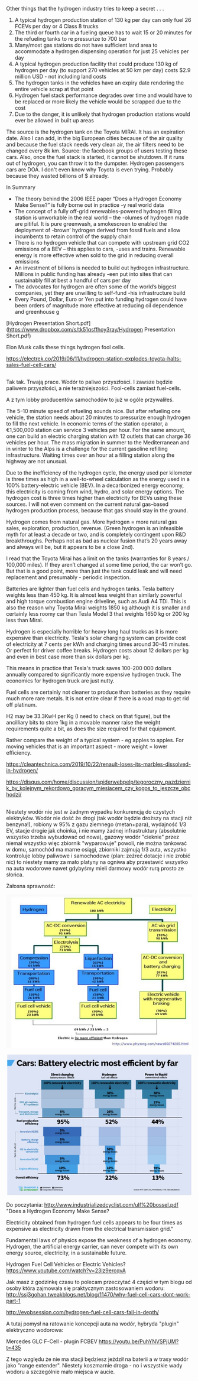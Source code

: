 Other things that the hydrogen industry tries to keep a secret . . .

1. A typical hydrogen production station of 130 kg per day can only fuel 26 FCEVs per day or 4 Class 8 trucks
2. The third or fourth car in a fueling queue has to wait 15 or 20 minutes for the refueling tanks to re pressurize to 700 bar
3. Many/most gas stations do not have sufficient land area to accommodate a hydrogen dispensing operation for just 25 vehicles per day
4. A typical hydrogen production facility that could produce 130 kg of hydrogen per day (to support 270 vehicles at 50 km per day) costs $2.9 million USD - not including land costs
5. The hydrogen tanks in the vehicles have an expiry date rendering the entire vehicle scrap at that point
6. Hydrogen fuel stack performance degrades over time and would have to be replaced or more likely the vehicle would be scrapped due to the cost
7. Due to the danger, it is unlikely that hydrogen production stations would ever be allowed in built up areas

The source is the hydrogen tank on the Toyota MIRAI. It has an expiration date.
Also I can add, in the big European cities because of the air quality and because the fuel stack needs very clean air, the air filters need to be changed every 8k km. Source: the facebook groups of users testing these cars.
Also, once the fuel stack is started, it cannot be shutdown. If it runs out of hydrogen, you can throw it to the dumpster.
Hydrogen passengers cars are DOA. I don't even know why Toyota is even trying. Probably because they wasted billions of $ already.

In Summary

- The theory behind the 2006 IEEE paper “Does a Hydrogen Economy Make Sense?” is fully borne out in practice
  -y real world data
- The concept of a fully off-grid renewables-powered hydrogen filling station is unworkable in the real world – the
  -olumes of hydrogen made are pitiful. It is pure greenwash, a smokescreen to enabled the deployment of
  -brown’ hydrogen derived from fossil fuels and allow incumbents to retain control of the supply chain
- There is no hydrogen vehicle that can compete with upstream grid CO2 emissions of a BEV – this applies to cars,
  -uses and trains. Renewable energy is more effective when sold to the grid in reducing overall emissions
- An investment of billions is needed to build out hydrogen infrastructure. Millions in public funding has already
  -een put into sites that can sustainably fill at best a handful of cars per day
- The advocates for hydrogen are often some of the world’s biggest companies, yet they are unwilling to self-fund
  -his infrastructure build
- Every Pound, Dollar, Euro or Yen put into funding hydrogen could have been orders of magnitude more effective
  at reducing oil dependence and greenhouse g

[Hydrogen Presentation Short.pdf](https://www.dropbox.com/s/tk51qsffhoy3ray/Hydrogen Presentation Short.pdf)

Elon Musk calls these things hydrogen fool cells.

https://electrek.co/2019/06/11/hydrogen-station-explodes-toyota-halts-sales-fuel-cell-cars/

##

Tak tak. Trwają prace. Wodór to paliwo przyszłości. I zawsze będzie paliwem przyszłości, a nie teraźniejszości. Fool-cells zamiast fuel-cells.

A z tym lobby producentów samochodów to już w ogóle przywaliłeś.

The 5–10 minute speed of refueling sounds nice. But after refueling one vehicle, the station needs about 20 minutes to pressurize enough hydrogen to fill the next vehicle. In economic terms of the station operator, a €1,500,000 station can service 3 vehicles per hour. For the same amount, one can build an electric charging station with 12 outlets that can charge 36 vehicles per hour. The mass migration in summer to the Mediterranean and in winter to the Alps is a challenge for the current gasoline refilling infrastructure. Waiting times over an hour at a filling station along the highway are not unusual.

Due to the inefficiency of the hydrogen cycle, the energy used per kilometer is three times as high in a well-to-wheel calculation as the energy used in a 100% battery-electric vehicle (BEV). In a decarbonized energy economy, this electricity is coming from wind, hydro, and solar energy options. The hydrogen cost is three times higher than electricity for BEVs using these sources. I will not even comment on the current natural gas–based hydrogen production process, because that gas should stay in the ground.

Hydrogen comes from natural gas. More hydrogen = more natural gas sales, exploration, production, revenue. (Green hydrogen is an infeasible myth for at least a decade or two, and is completely contingent upon R&D breakthroughs. Perhaps not as bad as nuclear fusion that’s 20 years away and always will be, but it appears to be a close 2nd).

I read that the Toyota Mirai has a limit on the tanks (warranties for 8 years / 100,000 miles). If they aren’t changed at some time period, the car won’t go. But that is a good point, more than just the tank could leak and will need replacement and presumably - periodic inspection.

Batteries are lighter than fuel cells and hydrogen tanks. Tesla battery weights less than 450 kg. It is almost less weight than similarly powerful and high torque combustion engine driveline, such as Audi A4 TDi. This is also the reason why Toyota Mirai weights 1850 kg although it is smaller and certainly less roomy car than Tesla Model 3 that weights 1650 kg or 200 kg less than Mirai.

Hydrogen is especially horrible for heavy long haul trucks as it is more expensive than electricity. Tesla's solar charging system can provide cost of electricity at 7 cents per kWh and charging times around 30-45 minutes. Or perfect for driver coffee breaks. Hydrogen costs about 12 dollars per kg and even in best case more than six dollars per kg.

This means in practice that Tesla's truck saves 100-200 000 dollars annually compared to significantly more expensive hydrogen truck. The economics for hydrogen truck are just nutty.

Fuel cells are certainly not cleaner to produce than batteries as they require much more rare metals. It is not entire clear if there is a road map to get rid off platinum.

H2 may be 33.3KwH per Kg (I need to check on that figure), but the ancilliary bits to store 1kg in a movable manner raise the weight requirements quite a bit, as does the size required for that equipment.

Rather compare the weight of a typical system - eg apples to apples. For moving vehicles that is an important aspect - more weight = lower efficiency.

https://cleantechnica.com/2019/10/22/renault-loses-its-marbles-dissolved-in-hydrogen/

https://disqus.com/home/discussion/spiderwebpelp/tegoroczny_pazdziernik_by_kolejnym_rekordowo_goracym_miesiacem_czy_kogos_to_jeszcze_obchodzi/

##

Niestety wodór nie jest w żadnym wypadku konkurencją do czystych elektryków. Wodór nie dość że drogi (tak wodór będzie droższy na stacji niż benzyna!), robiony w 95% z gazu ziemnego (metan+para), wydajność 1/3 EV, stacje drogie jak choinka, i nie mamy żadnej infrastruktury (absolutnie wszystko trzeba wybudować od nowa), gazowy wodór "cieknie" przez niemal wszystko więc zbiornik "wyparowuje" powoli, nie można tankować w domu, samochód ma marne osiągi, zbiorniki zajmują 1/3 auta, wszystko kontroluje lobby paliwowe i samochodowe (plan: zeżreć dotacje i nie zrobić nic) to niestety mamy za mało platyny na ogniwa aby przestawić wszystko na auta wodorowe nawet gdybyśmy mieli darmowy wodór rurą prosto ze słońca.

Żałosna sprawność:

![](i.imgur.com--vMIpIVd.jpg)

![](pbs.twimg.com--media--DGN8sTWWsAAepeU.jpg)

Do poczytania:
http://www.industrializedcyclist.com/ulf%20bossel.pdf
"Does a Hydrogen Economy Make Sense?

Electricity obtained from hydrogen fuel cells appears to be four times as expensive as electricity drawn from the electrical transmission grid."

Fundamental laws of physics expose the weakness of a hydrogen economy. Hydrogen, the artificial energy carrier, can never compete with its own energy source, electricity, in a sustainable future.

Hydrogen Fuel Cell Vehicles or Electric Vehicles?
https://www.youtube.com/watch?v=23lz9ercqvA

Jak masz z godzinkę czasu to polecam przeczytać 4 części w tym blogu od osoby która zajmowała się praktycznym zastosowaniem wodoru:
http://ssj3gohan.tweakblogs.net/blog/11470/why-fuel-cell-cars-dont-work-part-1

http://evobsession.com/hydrogen-fuel-cell-cars-fail-in-depth/

A tutaj pomysł na ratowanie koncepcji auta na wodór, hybryda "plugin" elektryczno wodorowa:

Mercedes GLC F-Cell - plugin FCBEV
https://youtu.be/PuhYNVSPjUM?t=435

Z tego względu że nie ma stacji będziesz jeździł na baterii a w trasy wodór jako "range extender".
Niestety koszmarnie droga - no i wszystkie wady wodoru a szczególnie mało miejsca w aucie.

